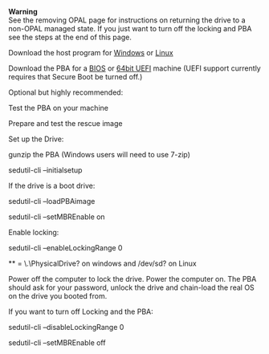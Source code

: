 
**Warning**  
See the removing OPAL page for instructions on returning the drive to a non-OPAL managed state.  If you just want to turn off the locking and PBA see the steps at the end of this page.

 

Download the host program for [Windows](https://github.com/Drive-Trust-Alliance/exec/blob/master/sedutil_WIN.zip?raw=true) or [Linux](https://github.com/Drive-Trust-Alliance/exec/blob/master/sedutil_LINUX.tgz?raw=true)

Download the PBA for a [BIOS](https://github.com/Drive-Trust-Alliance/exec/blob/master/LINUXPBARelease.img.gz?raw=true) or [64bit UEFI](https://github.com/Drive-Trust-Alliance/exec/blob/master/UEFI64_Release.img.gz?raw=true) machine (UEFI support currently requires that Secure Boot be turned off.)

 

Optional but highly recommended:

Test the PBA on your machine

Prepare and test the rescue image

 

Set up the Drive:

gunzip the PBA  (Windows users will need to use 7-zip)

sedutil-cli –initialsetup <password> <drive>

 

If the drive is a boot drive:

sedutil-cli –loadPBAimage <password> <pabfilename>  <drive>

sedutil-cli –setMBREnable on <password> <drive>

 

Enable locking:

sedutil-cli –enableLockingRange 0 <password> <drive>

 

**<drive> = \\.\PhysicalDrive? on windows and /dev/sd? on Linux

 

Power off the computer to lock the drive.  Power the computer on. The PBA should ask for your password, unlock the drive and chain-load the real OS on the drive you booted from.

 

If you want to turn off Locking and the PBA:

sedutil-cli –disableLockingRange 0 <password> <drive>

sedutil-cli –setMBREnable off <password> <drive>